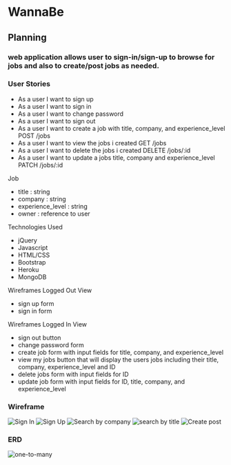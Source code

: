 # WannaBe

## Planning

### web application allows user to sign-in/sign-up to browse for jobs and also to create/post jobs as needed.

### User Stories

- As a user I want to sign up
- As a user I want to sign in
- As a user I want to change password
- As a user I want to sign out
- As a user I want to create a job with title, company, and experience_level POST /jobs
- As a user I want to view the jobs i created GET /jobs
- As a user I want to delete the jobs i created DELETE /jobs/:id
- As a user I want to update a jobs title, company and experience_level PATCH /jobs/:id

Job
- title : string
- company : string
- experience_level : string
- owner : reference to user

Technologies Used
- jQuery
- Javascript
- HTML/CSS
- Bootstrap
- Heroku
- MongoDB

Wireframes Logged Out View
- sign up form
- sign in form

Wireframes Logged In View
- sign out button
- change password form
- create job form with input fields for title, company, and experience_level
- view my jobs button that will display the users jobs including their title, company, experience_level and ID
- delete jobs form with input fields for ID
- update job form with input fields for ID, title, company, and experience_level

### Wireframe

![Sign In](https://user-images.githubusercontent.com/80496765/115585431-9812d880-a299-11eb-8883-24b2dc187820.png)
![Sign Up](https://user-images.githubusercontent.com/80496765/115585401-90533400-a299-11eb-92c8-6137ceac86be.png)
![Search by company](https://user-images.githubusercontent.com/80496765/115585531-b1b42000-a299-11eb-9b8b-a8d2e7b6e8e8.png)
![search by title](https://user-images.githubusercontent.com/80496765/115585546-b547a700-a299-11eb-8cee-efc553a231a7.png)
![Create post](https://user-images.githubusercontent.com/80496765/115585549-b678d400-a299-11eb-922f-48dfa292e37a.png)

### ERD

![one-to-many](https://user-images.githubusercontent.com/80496765/115587856-238d6900-a29c-11eb-9779-3ae60cc4e6a7.png)
